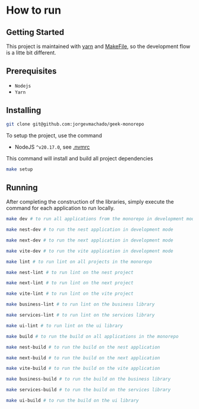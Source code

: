 # How to run

## Getting Started

This project is maintained with [yarn](https://yarnpkg.com/) and [MakeFile](https://makefiletutorial.com/), so the development flow is a litte bit different.

## Prerequisites

- `Nodejs`
- `Yarn`

## Installing

```sh
git clone git@github.com:jorgevmachado/geek-monorepo
```

To setup the project, use the command

- NodeJS `^v20.17.0`, see [.nvmrc](./.nvmrc)

This command will install and build all project dependencies

```sh
make setup
```

## Running

After completing the construction of the libraries, simply execute the command for each application to run locally.

```sh
make dev # to run all applications from the monorepo in development mode

make nest-dev # to run the nest application in development mode

make next-dev # to run the next application in development mode

make vite-dev # to run the vite application in development mode

make lint # to run lint on all projects in the monorepo

make nest-lint # to run lint on the nest project

make next-lint # to run lint on the next project

make vite-lint # to run lint on the vite project

make business-lint # to run lint on the business library

make services-lint # to run lint on the services library

make ui-lint # to run lint on the ui library

make build # to run the build on all applications in the monorepo

make nest-build # to run the build on the nest application

make next-build # to run the build on the next application

make vite-build # to run the build on the vite application

make business-build # to run the build on the business library

make services-build # to run the build on the services library

make ui-build # to run the build on the ui library
```
